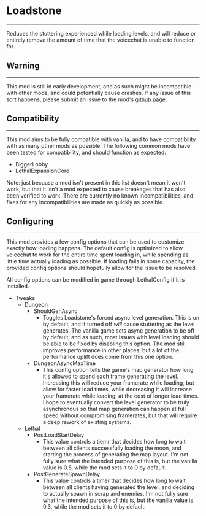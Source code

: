 # Loadstone
---
Reduces the stuttering experienced while loading levels, and will reduce or entirely remove the amount of time that the voicechat is unable to function for.

## Warning
---
This mod is still in early development, and as such might be incompatible with other mods, and could potentially cause crashes. If any issue of this sort happens, please submit an issue to the mod's [github page](https://github.com/AdalynBlack/Loadstone/issues).

## Compatibility
---
This mod aims to be fully compatible with vanilla, and to have compatibility with as many other mods as possible. The following common mods have been tested for compatibility, and should function as expected:
- BiggerLobby
- LethalExpansionCore

Note: just because a mod isn't present in this list doesn't mean it won't work, but that it isn't a mod expected to cause breakages that has also been verified to work. There are currently no known incompatibilities, and fixes for any incompatibilities are made as quickly as possible.

## Configuring
---
This mod provides a few config options that can be used to customize exactly how loading happens. The default config is optimized to allow voicechat to work for the entire time spent loading in, while spending as little time actually loading as possible. If loading fails in some capacity, the provided config options should hopefully allow for the issue to be resolved.

All config options can be modified in game through LethalConfig if it is installed.

- Tweaks
  - Dungeon
    - ShouldGenAsync
      - Toggles Loadstone's forced async level generation. This is on by default, and if turned off *will* cause stuttering as the level generates. The vanilla game sets async generation to be off by default, and as such, most issues with level loading should be able to be fixed by disabling this option. The mod still improves performance in other places, but a lot of the performance uplift does come from this one option.
    - DungeonAsyncMaxTime
      - This config option tells the game's map generator how long it's allowed to spend each frame generating the level. Increasing this will reduce your framerate while loading, but allow for faster load times, while decreasing it will increase your framerate while loading, at the cost of longer load times. I hope to eventually convert the level generator to be truly asynchronous so that map generation can happen at full speed without compromising framerates, but that will require a deep rework of existing systems.
  - Lethal
    - PostLoadStartDelay
      - This value controls a tiemr that decides how long to wait between all clients successfully loading the moon, and starting the process of generating the map layout. I'm not fully sure what the intended purpose of this is, but the vanilla value is 0.5, while the mod sets it to 0 by default.
    - PostGenerateSpawnDelay
      - This value controls a timer that decides how long to wait between all clients having generated the level, and deciding to actually spawn in scrap and enemies. I'm not fully sure what the intended purpose of this is, but the vanilla value is 0.3, while the mod sets it to 0 by default.

